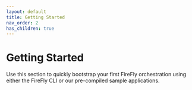 ```yaml
---
layout: default
title: Getting Started
nav_order: 2
has_children: true
---
```


# Getting Started

Use this section to quickly bootstrap your first FireFly orchestration using either the FireFly CLI or our pre-compiled sample applications.
